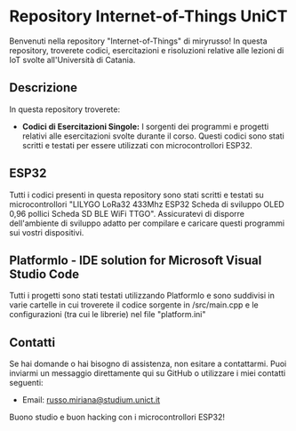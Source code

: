 # Repository Internet-of-Things UniCT

Benvenuti nella repository "Internet-of-Things" di miryrusso! In questa repository, troverete codici, esercitazioni e risoluzioni relative alle lezioni di IoT svolte all'Università di Catania.

## Descrizione

In questa repository troverete:

- **Codici di Esercitazioni Singole:** I sorgenti dei programmi e progetti relativi alle esercitazioni svolte durante il corso. Questi codici sono stati scritti e testati per essere utilizzati con microcontrollori ESP32.

## ESP32 

Tutti i codici presenti in questa repository sono stati scritti e testati su microcontrollori "LILYGO LoRa32 433Mhz ESP32 Scheda di sviluppo OLED 0,96 pollici Scheda SD BLE WiFi TTGO". Assicuratevi di disporre dell'ambiente di sviluppo adatto per compilare e caricare questi programmi sui vostri dispositivi.

## PlatformIo -  IDE solution for Microsoft Visual Studio Code
Tutti i progetti sono stati testati utilizzando PlatformIo e sono suddivisi in varie cartelle in cui troverete il codice sorgente in /src/main.cpp e le configurazioni (tra cui le librerie) nel file "platform.ini"

## Contatti

Se hai domande o hai bisogno di assistenza, non esitare a contattarmi. Puoi inviarmi un messaggio direttamente qui su GitHub o utilizzare i miei contatti seguenti:

- Email: russo.miriana@studium.unict.it

Buono studio e buon hacking con i microcontrollori ESP32!


